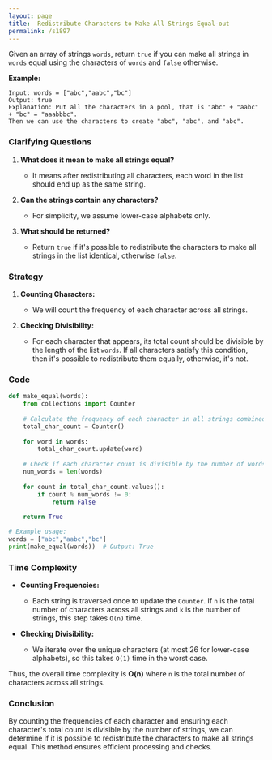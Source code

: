 ```yaml
---
layout: page
title:  Redistribute Characters to Make All Strings Equal-out
permalink: /s1897
---
```


Given an array of strings `words`, return `true` if you can make all strings in `words` equal using the characters of `words` and `false` otherwise.

**Example:**
```
Input: words = ["abc","aabc","bc"]
Output: true
Explanation: Put all the characters in a pool, that is "abc" + "aabc" + "bc" = "aaabbbc".
Then we can use the characters to create "abc", "abc", and "abc".
```

### Clarifying Questions

1. **What does it mean to make all strings equal?**
   - It means after redistributing all characters, each word in the list should end up as the same string.
  
2. **Can the strings contain any characters?**
   - For simplicity, we assume lower-case alphabets only.

3. **What should be returned?**
   - Return `true` if it's possible to redistribute the characters to make all strings in the list identical, otherwise `false`.

### Strategy

1. **Counting Characters:** 
   - We will count the frequency of each character across all strings.
   
2. **Checking Divisibility:** 
   - For each character that appears, its total count should be divisible by the length of the list `words`. If all characters satisfy this condition, then it's possible to redistribute them equally, otherwise, it's not.

### Code

```python
def make_equal(words):
    from collections import Counter
    
    # Calculate the frequency of each character in all strings combined
    total_char_count = Counter()
    
    for word in words:
        total_char_count.update(word)
    
    # Check if each character count is divisible by the number of words
    num_words = len(words)
    
    for count in total_char_count.values():
        if count % num_words != 0:
            return False
    
    return True

# Example usage:
words = ["abc","aabc","bc"]
print(make_equal(words))  # Output: True
```

### Time Complexity

- **Counting Frequencies:** 
  - Each string is traversed once to update the `Counter`. If `n` is the total number of characters across all strings and `k` is the number of strings, this step takes `O(n)` time.
  
- **Checking Divisibility:**
  - We iterate over the unique characters (at most 26 for lower-case alphabets), so this takes `O(1)` time in the worst case.

Thus, the overall time complexity is **O(n)** where `n` is the total number of characters across all strings. 

### Conclusion

By counting the frequencies of each character and ensuring each character's total count is divisible by the number of strings, we can determine if it is possible to redistribute the characters to make all strings equal. This method ensures efficient processing and checks.